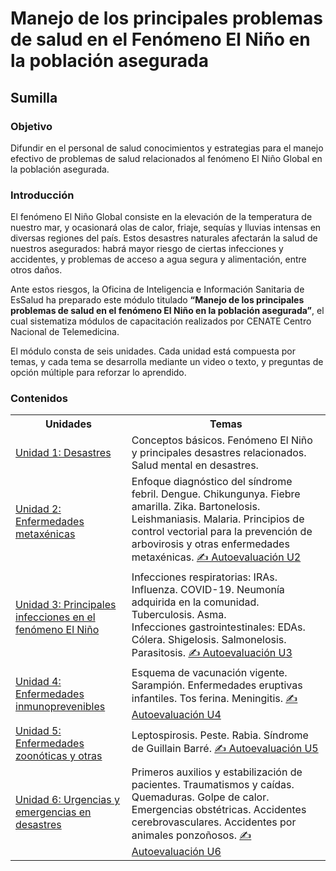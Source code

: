 <html>
<head>
<title>Manejo de los principales problemas de salud en el Fenómeno El Niño en la población asegurada - Módulo de autoaprendizaje</title>
</head>
<body>
<h1>Manejo de los principales problemas de salud en el Fenómeno El Niño en la población asegurada</h1>
<h2>Sumilla</h2>
<h3>Objetivo</h3>
<p>Difundir en el personal de salud conocimientos y estrategias para el manejo efectivo de problemas de salud relacionados al fenómeno El Niño Global en la población asegurada.</p>
<h3>Introducción</h3>
<p>El fenómeno El Niño Global consiste en la elevación de la temperatura de nuestro mar, y ocasionará olas de calor, friaje, sequías y lluvias intensas en diversas regiones del país. Estos desastres naturales afectarán la salud de nuestros asegurados: habrá mayor riesgo de ciertas infecciones y accidentes, y problemas de acceso a agua segura y alimentación, entre otros daños.</p>
<p>Ante estos riesgos, la Oficina de Inteligencia e Información Sanitaria de EsSalud ha preparado este módulo titulado <b>“Manejo de los principales problemas de salud en el fenómeno El Niño en la población asegurada”</b>, el cual sistematiza módulos de capacitación realizados por CENATE Centro Nacional de Telemedicina.</p>
<p>El módulo consta de seis unidades. Cada unidad está compuesta por temas, y cada tema se desarrolla mediante un video o texto, y preguntas de opción múltiple para reforzar lo aprendido.</p>
<h3>Contenidos</h3>

<table>
  <tr>
    <th>Unidades</th>
    <th>Temas</th>
  </tr>
  <tr>
    <td><a href="u1.html">Unidad 1: Desastres</a></td>
    <td>Conceptos básicos. Fenómeno El Niño y principales desastres relacionados. Salud mental en desastres.</td>
  </tr>
  <tr>
    <td><a href="u2.html">Unidad 2: Enfermedades metaxénicas</a></td>
    <td>Enfoque diagnóstico del síndrome febril. Dengue. Chikungunya. Fiebre amarilla. Zika. Bartonelosis. Leishmaniasis. Malaria. Principios de control vectorial para la prevención de arbovirosis y otras enfermedades metaxénicas. <a href="u2_autoeval.html">&#9997; Autoevaluación U2</a></td>
  </tr>
  <tr>
    <td><a href="u3.html">Unidad 3: Principales infecciones en el fenómeno El Niño</a></td>
    <td>Infecciones respiratorias: IRAs. Influenza. COVID-19. Neumonía adquirida en la comunidad. Tuberculosis. Asma.<br>Infecciones gastrointestinales: EDAs. Cólera. Shigelosis. Salmonelosis. Parasitosis. <a href="u3_autoeval.html">&#9997; Autoevaluación U3</a></td>
  </tr>
  <tr>
    <td><a href="u4.html">Unidad 4: Enfermedades inmunoprevenibles</a></td>
    <td>Esquema de vacunación vigente. Sarampión. Enfermedades eruptivas infantiles. Tos ferina. Meningitis. <a href="u4_autoeval.html">&#9997; Autoevaluación U4</a></td>
  </tr>
  <tr>
    <td><a href="u5.html">Unidad 5: Enfermedades zoonóticas y otras</a></td>
    <td>Leptospirosis. Peste. Rabia. Síndrome de Guillain Barré. <a href="u5_autoeval.html">&#9997; Autoevaluación U5</a></td>
  </tr>
  <tr>
    <td><a href="u6.html">Unidad 6: Urgencias y emergencias en desastres</a></td>
    <td>Primeros auxilios y estabilización de pacientes. Traumatismos y caídas. Quemaduras. Golpe de calor. Emergencias obstétricas. Accidentes cerebrovasculares. Accidentes por animales ponzoñosos. <a href="u6_autoeval.html">&#9997; Autoevaluación U6</a></td>
  </tr>
</table>

</body>
</html>
